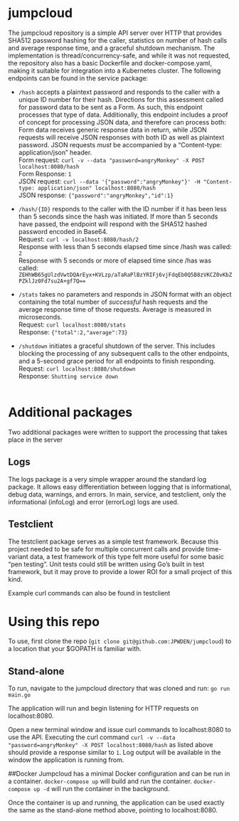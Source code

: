 # jumpcloud
The jumpcloud repository is a simple API server over HTTP that provides SHA512 password hashing for the caller, statistics on number of hash calls and average response time, and a graceful shutdown mechanism.  The implementation is thread/concurrency-safe, and while it was not requested, the repository also has a basic Dockerfile and docker-compose.yaml, making it suitable for integration into a Kubernetes cluster.  The following endpoints can be found in the service package:
- `/hash` accepts a plaintext password and responds to the caller with a unique ID number for their hash.  Directions for this assessment called for password data to be sent as a Form.  As such, this endpoint processes that type of data.  Additionally, this endpoint includes a proof of concept for processing JSON data, and therefore can process both:  Form data receives generic response data in return, while JSON requests will receive JSON responses with both ID as well as plaintext password.  JSON requests *must* be accompanied by a “Content-type: application/json” header.<br>
Form request: `curl -v --data "password=angryMonkey" -X POST localhost:8080/hash` <br>
Form Response:
`1`<br>
JSON request: `curl --data '{"password":"angryMonkey"}' -H "Content-type: application/json" localhost:8080/hash`<br>
JSON response:
`{"password":"angryMonkey","id":1}`


- `/hash/{ID}` responds to the caller with the ID number if it has been less than 5 seconds since the hash was initiated.  If more than 5 seconds have passed, the endpoint will respond with the SHA512 hashed password encoded in Base64.<br>
Request:  `curl -v localhost:8080/hash/2`<br>
Response with less than 5 seconds elapsed time since /hash was called:
`2`<br>
Response with 5 seconds or more of elapsed time since /has was called:
`ZEHhWB65gUlzdVwtDQArEyx+KVLzp/aTaRaPlBzYRIFj6vjFdqEb0Q5B8zVKCZ0vKbZPZklJz0Fd7su2A+gf7Q==`

- `/stats` takes no parameters and responds in JSON format with an object containing the total number of *successful* hash requests and the average response time of those requests.  Average is measured in microseconds.<br>
Request:  `curl localhost:8080/stats`<br>
Response:
`{"total":2,"average":73}`

- `/shutdown` initiates a graceful shutdown of the server.  This includes blocking the processing of any subsequent calls to the other endpoints, and a 5-second grace period for all endpoints to finish responding.<br>
Request: `curl localhost:8080/shutdown`<br>
Response:
`Shutting service down`<br><br>

# Additional packages
Two additional packages were written to support the processing that takes place in the server

## Logs
The logs package is a very simple wrapper around the standard log package.  It allows easy differentiation between logging that is informational, debug data, warnings, and errors.  In main, service, and testclient, only the informational (infoLog) and error (errorLog) logs are used.

## Testclient
The testclient package serves as a simple test framework.  Because this project needed to be safe for multiple concurrent calls and provide time-variant data, a test framework of this type felt more useful for some basic “pen testing”.  Unit tests could still be written using Go’s built in test framework, but it may prove to provide a lower ROI for a small project of this kind.

Example curl commands can also be found in testclient

# Using this repo
To use, first clone the repo (`git clone git@github.com:JPWDEN/jumpcloud`) to a location that your $GOPATH is familiar with.

## Stand-alone
To run, navigate to the jumpcloud directory that was cloned and run:
`go run main.go`

The application will run and begin listening for HTTP requests on localhost:8080.

Open a new terminal window and issue curl commands to localhost:8080 to use the API.  Executing the curl command ` curl -v --data "password=angryMonkey" -X POST localhost:8080/hash ` as listed above should provide a response similar to `1`.  Log output will be available in the window the application is running from.

##Docker
Jumpcloud has a minimal Docker configuration and can be run in a container.
`docker-compose up` will build and run the container.
`docker-compose up -d` will run the container in the background.

Once the container is up and running, the application can be used exactly the same as the stand-alone method above, pointing to localhost:8080.
